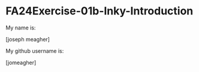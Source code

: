 # FA24Exercise-01b-Inky-Introduction

My name is:

[joseph meagher]

My github username is:

[jomeagher]
